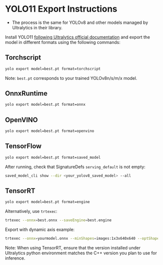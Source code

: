 # YOLO11 Export Instructions

* The process is the same for YOLOv8 and other models managed by Ultralytics in their library.

Install YOLO11 [following Ultralytics official documentation](https://docs.ultralytics.com/quickstart/) and export the model in different formats using the following commands:

## Torchscript
```bash
yolo export model=best.pt format=torchscript
```
Note: `best.pt` corresponds to your trained YOLOv8n/s/m/x model.

## OnnxRuntime
```bash
yolo export model=best.pt format=onnx
```

## OpenVINO
```bash
yolo export model=best.pt format=openvino
```

## TensorFlow
```bash
yolo export model=best.pt format=saved_model
```
After running, check that SignatureDefs `serving_default` is not empty:
```bash
saved_model_cli show --dir <your_yolov8_saved_model> --all
```

## TensorRT
```bash
yolo export model=best.pt format=engine
```

Alternatively, use `trtexec`:
```bash
trtexec --onnx=best.onnx --saveEngine=best.engine
```

Export with dynamic axis example:
```bash
trtexec --onnx=yourmodel.onnx --minShapes=images:1x3x640x640 --optShapes=images:1x3x640x640 --maxShapes=images:32x3x640x640 --saveEngine=yourmodel.engine --fp16
```

Note: When using TensorRT, ensure that the version installed under Ultralytics python environment matches the C++ version you plan to use for inference.